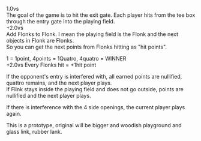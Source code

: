 1.0vs  
The goal of the game is to hit the exit gate. Each player hits from the tee box through the entry gate into the playing field.  
+2.0vs  
Add Flonks to Flonk. I mean the playing field is the Flonk and the next objects in Flonk are Flonks.  
So you can get the next points from Flonks hitting as "hit points".

1 = 1point, 4points = 1Quatro, 4quatro = WINNER  
+2.0vs Every Flonks hit = +1hit point  

If the opponent's entry is interfered with, all earned points are nullified, quattro remains, and the next player plays.  
If Flink stays inside the playing field and does not go outside, points are nullified and the next player plays.  

If there is interference with the 4 side openings, the current player plays again.

This is a prototype, original will be bigger and woodish playground and glass link, rubber lank.
